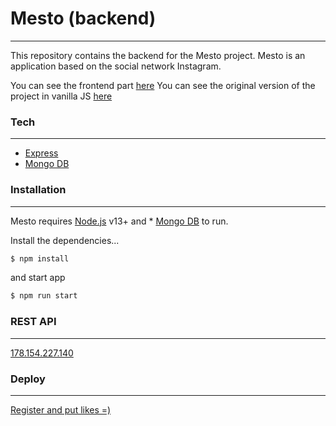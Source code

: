 # Mesto (backend)
___


This repository contains the backend for the Mesto project. Mesto is an application based on the social network Instagram.

You can see the frontend part [here](https://github.com/TuretskayaIrina/react-mesto-auth)
You can see the original version of the project in vanilla JS [here](https://github.com/TuretskayaIrina/mesto)
### Tech
___

* [Express](https://expressjs.com/)
* [Mongo DB](https://www.mongodb.com/)

### Installation
___

Mesto requires [Node.js](https://nodejs.org/) v13+ and * [Mongo DB](https://www.mongodb.com/) to run.

Install the dependencies...
```sh
$ npm install 
```
and start app
```sh
$ npm run start
```

### REST API
___

[178.154.227.140](https://api.cat.students.nomoreparties.space/)

### Deploy
___

[Register and put likes =)](https://cat.students.nomoreparties.space/)
